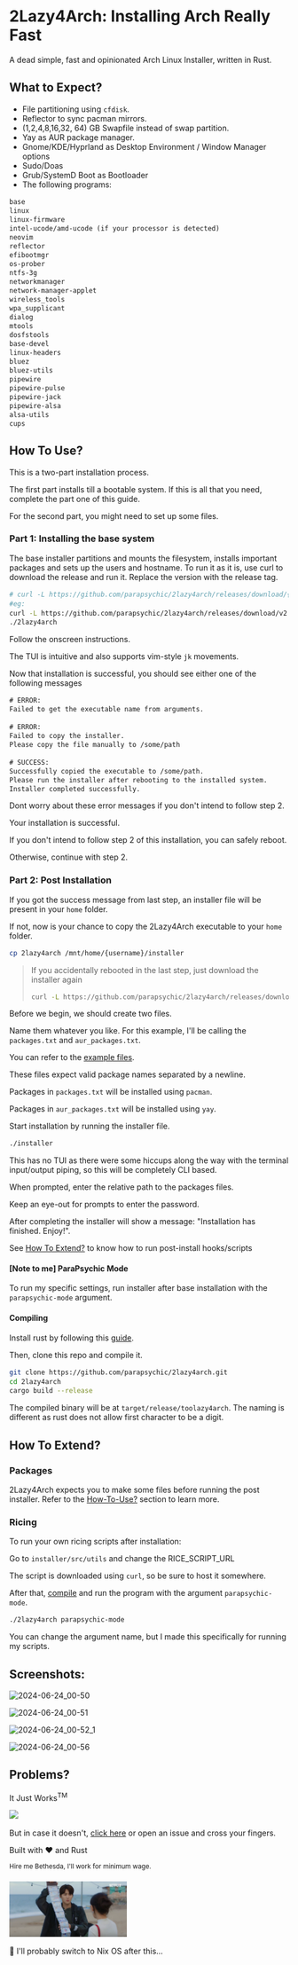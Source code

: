 # 2Lazy4Arch: Installing Arch Really Fast
A dead simple, fast and opinionated Arch Linux Installer, written in Rust.

## What to Expect?
- File partitioning using `cfdisk`.
- Reflector to sync pacman mirrors.
- (1,2,4,8,16,32, 64) GB Swapfile instead of swap partition.
- Yay as AUR package manager.
- Gnome/KDE/Hyprland as Desktop Environment / Window Manager options
- Sudo/Doas
- Grub/SystemD Boot as Bootloader
- The following programs:
```
base
linux
linux-firmware
intel-ucode/amd-ucode (if your processor is detected)
neovim
reflector
efibootmgr
os-prober
ntfs-3g
networkmanager
network-manager-applet
wireless_tools
wpa_supplicant
dialog
mtools
dosfstools
base-devel
linux-headers
bluez
bluez-utils
pipewire
pipewire-pulse
pipewire-jack
pipewire-alsa
alsa-utils
cups
  ```

## How To Use?
This is a two-part installation process. 

The first part installs till a bootable system. If this is all that you need, complete the part one of this guide.

For the second part, you might need to set up some files.

### Part 1: Installing the base system
The base installer partitions and mounts the filesystem, installs important packages and sets up the users and hostname.
To run it as it is, use curl to download the release and run it. Replace the version with the release tag.

```sh
# curl -L https://github.com/parapsychic/2lazy4arch/releases/download/{release}/2lazy4arch --output 2lazy4arch
#eg:
curl -L https://github.com/parapsychic/2lazy4arch/releases/download/v2.0.0/2lazy4arch --output 2lazy4arch
./2lazy4arch
```
Follow the onscreen instructions.

The TUI is intuitive and also supports vim-style `jk` movements.

Now that installation is successful, you should see either one of the following messages
```
# ERROR:
Failed to get the executable name from arguments.

# ERROR:
Failed to copy the installer.
Please copy the file manually to /some/path

# SUCCESS:
Successfully copied the executable to /some/path. 
Please run the installer after rebooting to the installed system.
Installer completed successfully.

```
Dont worry about these error messages if you don't intend to follow step 2.

Your installation is successful.

If you don't intend to follow step 2 of this installation, you can safely reboot.

Otherwise, continue with step 2.

### Part 2: Post Installation
If you got the success message from last step, an installer file will be present in your `home` folder.

If not, now is your chance to copy the 2Lazy4Arch executable to your `home` folder.

```sh
cp 2lazy4arch /mnt/home/{username}/installer
```
> If you accidentally rebooted in the last step, just download the installer again
> ```sh
> curl -L https://github.com/parapsychic/2lazy4arch/releases/download/v2.0.0/2lazy4arch --output 2lazy4arch
> ```

Before we begin, we should create two files. 

Name them whatever you like. For this example, I'll be calling the `packages.txt` and `aur_packages.txt`.

You can refer to the [example files](https://github.com/parapsychic/2lazy4arch/tree/main/examples).

These files expect valid package names separated by a newline.

Packages in `packages.txt` will be installed using `pacman`.

Packages in `aur_packages.txt` will be installed using `yay`.

Start installation by running the installer file.
```sh
./installer
```
This has no TUI as there were some hiccups along the way with the terminal input/output piping, so this will be completely CLI based.

When prompted, enter the relative path to the packages files.

Keep an eye-out for prompts to enter the password.

After completing the installer will show a message: "Installation has finished. Enjoy!".

See [How To Extend?](#how-to-extend) to know how to run post-install hooks/scripts

#### [Note to me] ParaPsychic Mode
To run my specific settings, run installer after base installation with the `parapsychic-mode` argument.


#### Compiling
Install rust by following this [guide](https://www.rust-lang.org/learn/get-started).

Then, clone this repo and compile it.
```sh
git clone https://github.com/parapsychic/2lazy4arch.git
cd 2lazy4arch
cargo build --release
```
The compiled binary will be at `target/release/toolazy4arch`. The naming is different as rust does not allow first character to be a digit.


## How To Extend?
### Packages
2Lazy4Arch expects you to make some files before running the post installer. Refer to the [How-To-Use?](#how-to-use) section to learn more.

### Ricing
To run your own ricing scripts after installation:

Go to `installer/src/utils` and change the RICE_SCRIPT_URL

The script is downloaded using `curl`, so be sure to host it somewhere.

After that, [compile](#compiling) and run the program with the argument `parapsychic-mode`.
```sh
./2lazy4arch parapsychic-mode
```
You can change the argument name, but I made this specifically for running my scripts.

## Screenshots:
![2024-06-24_00-50](https://github.com/parapsychic/2lazy4arch/assets/63157522/d3b8e8b0-4509-47f1-8a3f-7d64ced6eedb)

![2024-06-24_00-51](https://github.com/parapsychic/2lazy4arch/assets/63157522/e391206a-e384-4dd2-9ff6-7c0d85d9b845)

![2024-06-24_00-52_1](https://github.com/parapsychic/2lazy4arch/assets/63157522/4abdc61d-c80e-4d6c-a233-1ad944b5f1ec)

![2024-06-24_00-56](https://github.com/parapsychic/2lazy4arch/assets/63157522/16601791-0617-4647-bde0-2a4d73f556c6)


## Problems?
It Just Works<sup>TM</sup>  

<img src="https://yt3.ggpht.com/a/AATXAJxuZBNfke48M_7TcSsN9iMtJmaE1JTNVVfEeg=s900-c-k-c0xffffffff-no-rj-mo" target="_blank" rel="noopener"  height=100px >

But in case it doesn't, [click here](https://newfastuff.com/wp-content/uploads/2019/05/5p3oYv1.png) or open an issue and cross your fingers.

Built with ❤️ and Rust

<sup>Hire me Bethesda, I'll work for minimum wage.</sup>

<a href="https://youtu.be/Eweu-mHzmq4?si=pAnmXEZV0725b7rS" target="_blank" rel="noopener"><img src="https://raw.githubusercontent.com/parapsychic/ishowoff/main/.readme_images/hong.png" height=100px></a>


🫰 I'll probably switch to Nix OS after this...
